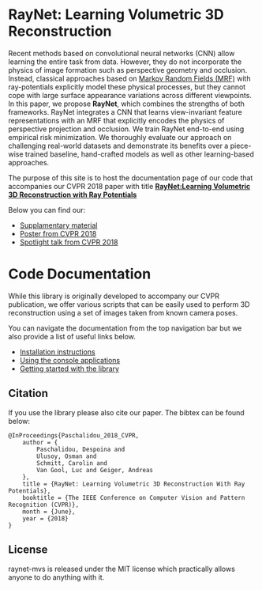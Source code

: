 # RayNet: Learning Volumetric 3D Reconstruction


Recent methods based on convolutional neural networks (CNN) allow learning the
entire task from data. However, they do not incorporate the physics of image
formation such as perspective geometry and occlusion.  Instead, classical
approaches based on [Markov Random Fields
(MRF)](https://ermongroup.github.io/cs228-notes/representation/undirected/)
with ray-potentials explicitly model these physical processes, but they cannot
cope with large surface appearance variations across different viewpoints. In
this paper, we propose **RayNet**,
which combines the strengths of both frameworks. RayNet integrates a CNN that
learns view-invariant feature representations with an MRF that explicitly
encodes the physics of perspective projection and occlusion. We train RayNet
end-to-end using empirical risk minimization. We thoroughly evaluate our
approach on challenging real-world datasets and demonstrate its benefits over a
piece-wise trained baseline, hand-crafted models as well as other
learning-based approaches.

The purpose of this site is to host the documentation page of our code that
accompanies our CVPR 2018 paper with title [**RayNet:Learning Volumetric 3D
Reconstruction with Ray
Potentials**](http://openaccess.thecvf.com/content_cvpr_2018/papers/Paschalidou_RayNet_Learning_Volumetric_CVPR_2018_paper.pdf)

Below you can find our:

* [Supplamentary material](http://www.cvlibs.net/publications/Paschalidou2018CVPR_supplementary.pdf)
* [Poster from CVPR 2018](http://www.cvlibs.net/publications/Paschalidou2018CVPR_poster.pdf)
* [Spotlight talk from CVPR 2018](https://youtu.be/PZ0u1VZLLkU)


# Code Documentation

While this library is originally developed to accompany our CVPR publication,
we offer various scripts that can be easily used to perform 3D reconstruction
using a set of images taken from known camera poses.

You can navigate the documentation from the top navigation bar but we also
provide a list of useful links below.

* [Installation instructions](/installation/)
* [Using the console applications](/console-applications/)
* [Getting started with the library](/getting-started/)


## Citation

If you use the library please also cite our paper. The bibtex can be found below:

```
@InProceedings{Paschalidou_2018_CVPR,
    author = {
        Paschalidou, Despoina and
        Ulusoy, Osman and
        Schmitt, Carolin and
        Van Gool, Luc and Geiger, Andreas
    },
    title = {RayNet: Learning Volumetric 3D Reconstruction With Ray Potentials},
    booktitle = {The IEEE Conference on Computer Vision and Pattern Recognition (CVPR)},
    month = {June},
    year = {2018}
}
```


## License

raynet-mvs is released under the MIT license which practically allows anyone to do anything with it.
